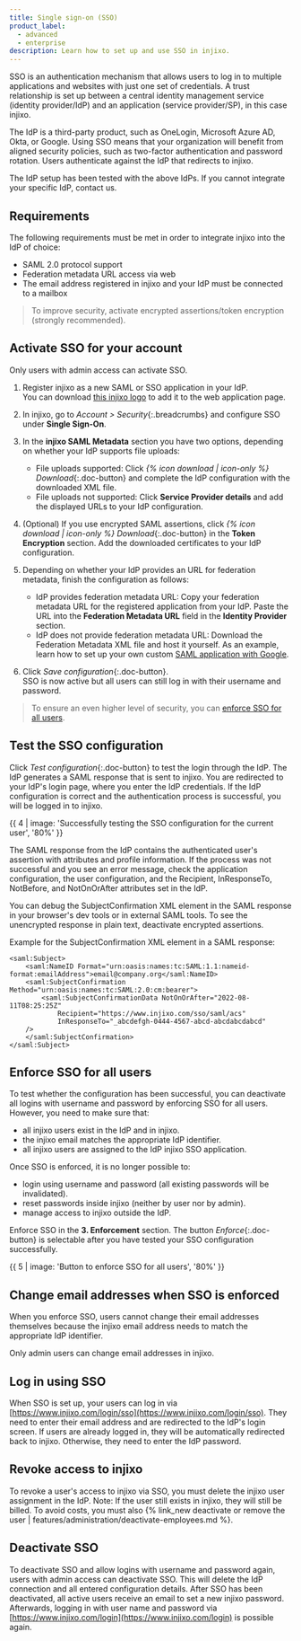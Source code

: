```yaml
---
title: Single sign-on (SSO)
product_label:
  - advanced
  - enterprise
description: Learn how to set up and use SSO in injixo.
---
```


SSO is an authentication mechanism that allows users to log in to multiple applications and websites with just one set of credentials. A trust relationship is set up between a central identity management service (identity provider/IdP) and an application (service provider/SP), in this case injixo.

The IdP is a third-party product, such as OneLogin, Microsoft Azure AD, Okta, or Google. Using SSO means that your organization will benefit from aligned security policies, such as two-factor authentication and password rotation. Users authenticate against the IdP that redirects to injixo.

The IdP setup has been tested with the above IdPs. If you cannot integrate your specific IdP, contact us.

## Requirements

The following requirements must be met in order to integrate injixo into the IdP of choice:

- SAML 2.0 protocol support
- Federation metadata URL access via web
- The email address registered in injixo and your IdP must be connected to a mailbox

> To improve security, activate encrypted assertions/token encryption (strongly recommended).

## Activate SSO for your account

Only users with admin access can activate SSO.

1. Register injixo as a new SAML or SSO application in your IdP.  
   You can download [this injixo logo](/assets/img/common/injixo-logo.png) to add it to the web application page.

2. In injixo, go to _Account > Security_{:.breadcrumbs} and configure SSO under **Single Sign-On**.

3. In the **injixo SAML Metadata** section you have two options, depending on whether your IdP supports file uploads:

   - File uploads supported: Click _{% icon download | icon-only %} Download_{:.doc-button} and complete the IdP configuration with the downloaded XML file.
   - File uploads not supported: Click **Service Provider details** and add the displayed URLs to your IdP configuration.

4. (Optional) If you use encrypted SAML assertions, click _{% icon download | icon-only %} Download_{:.doc-button} in the **Token Encryption** section. Add the downloaded certificates to your IdP configuration.
5. Depending on whether your IdP provides an URL for federation metadata, finish the configuration as follows:

   - IdP provides federation metadata URL: Copy your federation metadata URL for the registered application from your IdP. Paste the URL into the **Federation Metadata URL** field in the **Identity Provider** section.
   - IdP does not provide federation metadata URL: Download the Federation Metadata XML file and host it yourself. As an example, learn how to set up your own custom [SAML application with Google](https://support.google.com/a/answer/6087519?hl=en).

6. Click _Save configuration_{:.doc-button}.  
   SSO is now active but all users can still log in with their username and password.

> To ensure an even higher level of security, you can [enforce SSO for all users](#enforce-sso-for-all-users).

## Test the SSO configuration

Click _Test configuration_{:.doc-button} to test the login through the IdP. The IdP generates a SAML response that is sent to injixo. You are redirected to your IdP's login page, where you enter the IdP credentials. If the IdP configuration is correct and the authentication process is successful, you will be logged in to injixo.

{{ 4 | image: 'Successfully testing the SSO configuration for the current user', '80%' }}

<!-- A valid SubjectConfirmation was not found on this Response in our internal server logs -->

The SAML response from the IdP contains the authenticated user's assertion with attributes and profile information. If the process was not successful and you see an error message, check the application configuration, the user configuration, and the Recipient, InResponseTo, NotBefore, and NotOnOrAfter attributes set in the IdP. 

You can debug the SubjectConfirmation XML element in the SAML response in your browser's dev tools or in external SAML tools. To see the unencrypted response in plain text, deactivate encrypted assertions.

Example for the SubjectConfirmation XML element in a SAML response:

```
<saml:Subject>
    <saml:NameID Format="urn:oasis:names:tc:SAML:1.1:nameid-format:emailAddress">email@company.org</saml:NameID>
    <saml:SubjectConfirmation Method="urn:oasis:names:tc:SAML:2.0:cm:bearer">
        <saml:SubjectConfirmationData NotOnOrAfter="2022-08-11T08:25:25Z"
            Recipient="https://www.injixo.com/sso/saml/acs"
            InResponseTo="_abcdefgh-0444-4567-abcd-abcdabcdabcd"
    />
    </saml:SubjectConfirmation>
</saml:Subject>
```

## Enforce SSO for all users

To test whether the configuration has been successful, you can deactivate all logins with username and password by enforcing SSO for all users. However, you need to make sure that:

- all injixo users exist in the IdP and in injixo.
- the injixo email matches the appropriate IdP identifier.
- all injixo users are assigned to the IdP injixo SSO application.

Once SSO is enforced, it is no longer possible to:

- login using username and password (all existing passwords will be invalidated).
- reset passwords inside injixo (neither by user nor by admin).
- manage access to injixo outside the IdP.

Enforce SSO in the **3. Enforcement** section. The button _Enforce_{:.doc-button} is selectable after you have tested your SSO configuration successfully.

{{ 5 | image: 'Button to enforce SSO for all users', '80%' }}

## Change email addresses when SSO is enforced

When you enforce SSO, users cannot change their email addresses themselves because the injixo email address needs to match the appropriate IdP identifier.

Only admin users can change email addresses in injixo.

## Log in using SSO

When SSO is set up, your users can log in via [https://www.injixo.com/login/sso](https://www.injixo.com/login/sso). They need to enter their email address and are redirected to the IdP's login screen. If users are already logged in, they will be automatically redirected back to injixo. Otherwise, they need to enter the IdP password.

## Revoke access to injixo

To revoke a user's access to injixo via SSO, you must delete the injixo user assignment in the IdP. Note: If the user still exists in injixo, they will still be billed. To avoid costs, you must also {% link_new deactivate or remove the user | features/administration/deactivate-employees.md %}.

## Deactivate SSO

To deactivate SSO and allow logins with username and password again, users with admin access can deactivate SSO. This will delete the IdP connection and all entered configuration details. After SSO has been deactivated, all active users receive an email to set a new injixo password. Afterwards, logging in with user name and password via [https://www.injixo.com/login](https://www.injixo.com/login) is possible again.
